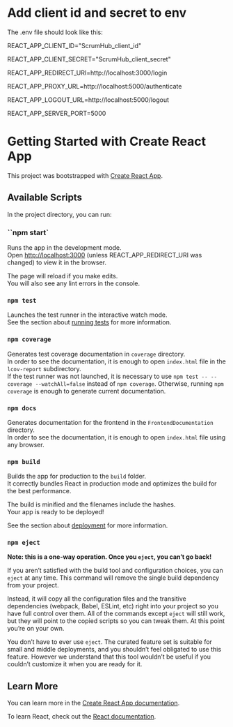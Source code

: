 # Add client id and secret to env

The .env file should look like this:

REACT_APP_CLIENT_ID="ScrumHub_client_id"

REACT_APP_CLIENT_SECRET="ScrumHub_client_secret"

REACT_APP_REDIRECT_URI=http://localhost:3000/login

REACT_APP_PROXY_URL=http://localhost:5000/authenticate

REACT_APP_LOGOUT_URL=http://localhost:5000/logout

REACT_APP_SERVER_PORT=5000

# Getting Started with Create React App

This project was bootstrapped with [Create React App](https://github.com/facebook/create-react-app).

## Available Scripts

In the project directory, you can run:

### ``npm start`

Runs the app in the development mode.\
Open [http://localhost:3000](http://localhost:3000) (unless REACT_APP_REDIRECT_URI was changed) to view it in the browser.

The page will reload if you make edits.\
You will also see any lint errors in the console.

### `npm test`

Launches the test runner in the interactive watch mode.\
See the section about [running tests](https://facebook.github.io/create-react-app/docs/running-tests) for more information.

### `npm coverage`

Generates test coverage documentation in `coverage` directory.\
In order to see the documentation, it is enough to open `index.html` file in the `lcov-report` subdirectory.\
If the test runner was not launched, it is necessary to use `npm test -- --coverage --watchAll=false` instead of `npm coverage`. Otherwise, running `npm coverage` is enough to generate current documentation.

### `npm docs`

Generates documentation for the frontend in the `FrontendDocumentation` directory.\
In order to see the documentation, it is enough to open `index.html` file using any browser.

### `npm build`

Builds the app for production to the `build` folder.\
It correctly bundles React in production mode and optimizes the build for the best performance.

The build is minified and the filenames include the hashes.\
Your app is ready to be deployed!

See the section about [deployment](https://facebook.github.io/create-react-app/docs/deployment) for more information.

### `npm eject`

**Note: this is a one-way operation. Once you `eject`, you can’t go back!**

If you aren’t satisfied with the build tool and configuration choices, you can `eject` at any time. This command will remove the single build dependency from your project.

Instead, it will copy all the configuration files and the transitive dependencies (webpack, Babel, ESLint, etc) right into your project so you have full control over them. All of the commands except `eject` will still work, but they will point to the copied scripts so you can tweak them. At this point you’re on your own.

You don’t have to ever use `eject`. The curated feature set is suitable for small and middle deployments, and you shouldn’t feel obligated to use this feature. However we understand that this tool wouldn’t be useful if you couldn’t customize it when you are ready for it.

## Learn More

You can learn more in the [Create React App documentation](https://facebook.github.io/create-react-app/docs/getting-started).

To learn React, check out the [React documentation](https://reactjs.org/).
